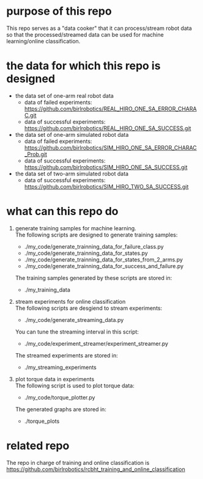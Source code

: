 # purpose of this repo
This repo serves as a "data cooker" that it can process/stream robot data so that the processed/streamed data can be used for machine learning/online classification.

# the data for which this repo is designed
* the data set of one-arm real robot data
  * data of failed experiments: https://github.com/birlrobotics/REAL_HIRO_ONE_SA_ERROR_CHARAC.git
  * data of successful experiments: https://github.com/birlrobotics/REAL_HIRO_ONE_SA_SUCCESS.git
* the data set of one-arm simulated robot data
  * data of failed experiments: https://github.com/birlrobotics/SIM_HIRO_ONE_SA_ERROR_CHARAC_Prob.git
  * data of successful experiments: https://github.com/birlrobotics/SIM_HIRO_ONE_SA_SUCCESS.git
* the data set of two-arm simulated robot data
  * data of successful experiments: https://github.com/birlrobotics/SIM_HIRO_TWO_SA_SUCCESS.git

# what can this repo do
1. generate training samples for machine learning.  
    The following scripts are designed to generate training samples:
    * ./my_code/generate_trainning_data_for_failure_class.py
    * ./my_code/generate_trainning_data_for_states.py
    * ./my_code/generate_trainning_data_for_states_from_2_arms.py
    * ./my_code/generate_trainning_data_for_success_and_failure.py

    The training samples generated by these scripts are stored in:
    * ./my_training_data

1. stream experiments for online classification  
    The following scripts are desgiend to stream experiments:
    * ./my_code/generate_streaming_data.py

    You can tune the streaming interval in this script:
    * ./my_code/experiment_streamer/experiment_streamer.py

    The streamed experiments are stored in:
    * ./my_streaming_experiments

1. plot torque data in experiments  
    The following script is used to plot torque data:
    * ./my_code/torque_plotter.py

    The generated graphs are stored in:
    * ./torque_plots

# related repo
The repo in charge of training and online classification is https://github.com/birlrobotics/rcbht_training_and_online_classification
